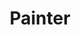 ---
title: Painter
category: paintings
series: towada
year: 2019
image: painter.JPG
size: 
materials: oil on canvas
---